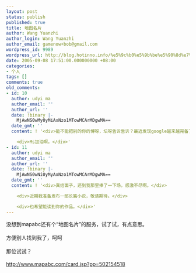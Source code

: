 ```yaml
---
layout: post
status: publish
published: true
title: 地图名片
author: Wang Yuanzhi
author_login: Wang Yuanzhi
author_email: gamenow+bob@gmail.com
wordpress_id: 9989
wordpress_url: http://blog.hotinno.info/%e5%9c%b0%e5%9b%be%e5%90%8d%e7%89%87.html
date: 2005-09-08 17:51:00.000000000 +08:00
categories:
- 个人
tags: []
comments: true
old_comments:
- id: 10
  author: udyi ma
  author_email: ''
  author_url: ''
  date: !binary |-
    MjAwNS0wMy0yMiAxNzo1MTowMCArMDgwMA==
  date_gmt: ''
  content: ! '<div>能不能把别的你的博呀，坛呀告诉告诉？最近发现google越来越完备了，几乎能想到的服务都提供了。爽啊。</div>

    <div>Ms加油啊。</div>'
- id: 11
  author: udyi ma
  author_email: ''
  author_url: ''
  date: !binary |-
    MjAwNS0wNi0yMyAxNzo1MTowMCArMDgwMA==
  date_gmt: ''
  content: ! '<div>真给面子，还到我那里捧了一下场。感激不尽啊。</div>

    <div>近期我准备发布一部长篇小说，敬请期待。</div>

    <div>也希望能读到你的作品。</div>'
---
```

<div>没想到mapabc还有个“地图名片”的服务，试了试，有点意思。</div>
<div> </div>
<div>方便别人找到我了，呵呵</div>
<div> </div>
<div>那位试试？</div>
<div> </div>
<div><a href="http://www.mapabc.com/card.jsp?pp=502154518">http://www.mapabc.com/card.jsp?pp=502154518</a></div>
